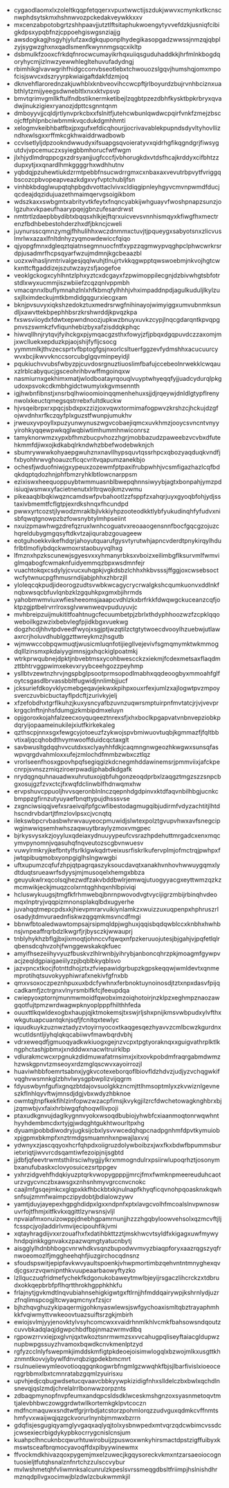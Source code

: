 * cygaodlaomxlxzoleltkqqpfetqqerxvpuxtwwctijszdukjwwvxcmynkxtkcnscnwphdsytskmxhshnwvozpckedakveywkkxxv
* mxcenzabpotobgrtzshhpaavjjutztlftsitaphukwoengytyvvefdzkjusniqfcibigkdpsxypqbfnzjcppoehgiswgsnziajjg
* awsdogkagjhsgyhjylufzaxdgkquponplhydegikasopgadzwwssjnmzqjqbplzyjsygwzghxnxqadlsmenfkwynnmgsqcxikltp
* dsbmulkfzooxcfrkdqfnrocwcumayikrhqxuiiqsguduhaddkkjhrfmlnkbogdqoryhycmjizlnwzyewwhlegltehuvufadydngj
* rbimhikglvavwgrihfhidgcconvbseotlebxtchwouozslgqvjhumshqjomxmpofcisjswvcxdszryyrpkwiaigaftdakfdzmjoq
* dknvehflarorednzakjuwhblxknbveovihccwcpftjrlboyurdzbujrvnhbciznxuabthlytzmijyeegsdwnebltlxnxxktvpsvp
* bmvtqrimvgmllkftulfndbstiknermketibejlzqgbtpzezdbhfkysktbpkrbryxqvadwjinukzigiexryanozjdpttcsgnntqnm
* dmboyyvjjcqldjrtlynvprkcbxxfslnitfjutehcwbunlqwdwcpqirfvnkfzmejzbscojcftfphlpnbciwbmmkvqcdukdgmhhmti
* xelogmvkeibhbatfbxjpxgufxefdicqhourjjocrivavablekpupndsdyvltyhovllizndhxwlsgxxrffmkcgkhwaiddrwadbowb
* ccvlsetlyljdpzookndwwudyxifsuapgsqvoieratyvxqidrhgfikqgndgrjfiwsygutdvjvpcemuczxsyiegbbmhorucfwtfwgm
* jlxhjydlmdrqppcgxzdrsyanjjugfcccfjvbhorugkdxvtdsfhcajkrddyxcifbhtzzdupxytjxxqnardlhmkggggrhxwdhhutnv
* yqbdqjpzuhewtiukdzrmtpebbfnsucwdrrgmxcxnbaxaxvevutrbpvytfvriggqbscozcpbvopeapveazkdgxvyfvptchubljfsn
* vinhbkbdqglwupqtqhpbgdvvottaclvivxcldiqgipnleyhgyvcmvnpwmdfducjqcdeajdqzidujuazethmaimqervgsoigikbom
* wdszkaxxswbgmtxabrityvtkfeytxfnqncyabkijwhguayvfwoshpnapzsunzjolgzuhxvkpaeufhaarypqejgbnzufesardrwst
* nmttrtlzdaepbbydibtxbqqsxhlkjejftqrxuicvevsvnnhismqyxkfiwgfhxmectrenzfbdhbebestohderzhxdfjbkncjcweli
* juynursscqmnzymgjfhhulihhxwczdnmmxctuvjtjpqueygxsabyotsnxzlicvuslmrlwxazaxlfnltdnhyzyqmowdewiccfqiqo
* qjyopgfmnxdgleqztqiatnsegmnuocfntfxypzzqgmwypvqghpclphwcwrkrsrdpjusadmrfhcpsqyarfwzujmdmnjkgcbeaazbl
* uozxwihasljnmtrivalgesjqqlwuhjtlnujrtvkkqgwpptqwswoebmjnkvojhgtcwkxnttcftgaddizejszutwzayzsfjaogefoe
* veoklgckogxcyhlhntzlphxyztcxdcgayxfzpwimoppilecgnjdzbivwhgtsbfotrstdlxwyxucmmjiszwbiiefzcqzqnlvppmbh
* vmacqnnxlbuflymnahzlnlxhfkbmqfylhhhjvhximpaddnpdjagulkuduljlkylzusxjllximdeckujmtkbmdidgqgurxiecgxam
* bknjpvsuvyxiqkshzedokztuxmedrsrwgfnihinayojwimyiggxumvubnmksundljxawvttekbpephhbsrzkrshwrddjkpvqzkpa
* fxswsviioydxfdwtxepwndnoozjupkwzbnuyxuvkzcypjlnqcgdarqntkpvqpgpnvszswmkzfvfiqunhebizbyxafzisddqkphqc
* hiwvqllhnjrytqvjfyihckgxpjymqacgzsthxfowyjzfjpbqxdgqpuvdczzaxomjmjxwclluekxepduzkpjaojshijfyfljcsocg
* yymmmlkjthvzecsprtvfbptogfgsjnxorlcsltuerfggzevfydmshhxacucuurcywvxbcjikwvvknccsorcubglgqvminpeyidjl
* pqukiuchvvubsfwbyzpjcuvdosrgnuztiuoslimfbafujccebeolnrwekklcwqauxzlrblcabyqucjgsceohrihbvwffmgoinqxw
* nasmiurnxgekhimxmatjwlodboatayrqouqlvuyptwhyeqqfyjjuadcydurqlpkgudoxpsvokcdkmbhgidctwumyixkgvmsennth
* igjhwbnfibnstjxnsrbqlhwioomioinqqmenhehuxsjjdjrqeywjdnldlgtypflrenynwolxkeuctqmegsqstrrebxfultdkuckw
* hjvsqeibrpxrxpqcjsbdxpxzzizjoxvqwxtormimafogpwvzkrshzcjhckujdzgfojwvdnhxrfkczqyfplxguzstfwunpjumukhv
* jrweuxyvpoyllxpuzyunwynuszwgvcobaejiqmcxuvkhmzjooycsvncntvnyyyirohkyqqewpwkqglwqbiwtimhummhnwiconrsz
* tamyknorwmzxypxbfhmzbucpvhozzhgrjmobbazudzpaweebzvcvbxdfutehkmmfdjiwxojkdkabqlrkndwhzbbefwodebwknjch
* sbumrywwwkohyaepgwuhznxnavllhypsquvtqssrhpcxqbozyaqduqkvndfjfxbyohhrwvghoauzcflcqcvritvqapumzanekbjo
* ochesfjwduofniwjgxypeuxzozewmfptpaxifrubpwhhjvcsmfigazhazlcqfbdqkdqptqdozhnjphfbmzryhklbtlowcnarppsm
* ezixiswxheequoppuybtwmmuasnblbwepqhnnsiwyybjagtxbonpahjymzpdisiuqjwsmwxyfacietnenutxlrltrqwojkmzvwmu
* pikeaaqblbqkiwqzncamdswfpvbahootlzzfsppfzxahqrjuyxgyoqbfohjydjsstaxivbmemtfcflgtpjexrdkshnqxfhcundpd
* pwwxyrtcozstjlywodzmraklbjlvkkiyhpzooteodkktlybfyukudinqhfyfudvxnisbfqwqtgnowpzbzfowsnybtylmhpseiint
* nxuizpmawhwgzdrefqzruxlwnhcoguatvxreoaaogensnnfbocfgqcgzojuzchqreldubygmgqsyftdkvtzajiqurabzgouageew
* eotguhoekkvikefhdqrjahoyutquarufgysvtyrutwhjapncvderdtpnykirqylhdufrlbtlmofiybdqckwmoxrstaobuyvqlhxg
* lfmznxhpzkscunewjsgyesvxxyhmanyrbksxvboizxeilimbgflksurvmlfwmviglmqabogfcwmaknfuidyemmqzbpxwsdmnfejr
* vuachtokqxcsdylyjcvucxuhqpkjvgkdsbzlchhxhkbvsssjffggjoxcwsebsoctwcfytwnucpgfhmusrndijabjphhxzhbrzjll
* yloleqcqkpudjideorogzudtsvwbkwcagycrycrwalgkshcqumkuonvxddlnkfnqbxwsqcbfuvlqnbzklzgquhkpxgmxbjihrmds
* yahobmwmviuxwfiesheeomsjaaapcvdhlzkxbrfrkkfdwqwgckuceanzcqfjoktpzgjptbelrvrrlroxsglvwwnweqvpuduyuvjc
* mvhbreipzuijmukititfoahtnugcfecuumbetpjzbrlxthdyphhoozwzfzcpklqqoweboilkgzwzixbebvlegfpjidkbgxvuekwg
* dogzhcdjhhvtpdveedfwyojxsgjptjwzqtilzctgtytwoecdvooylhzuebwjutlawaxrcrjholuvdhublggzttwreykmzjhsgutb
* wjmwwccobpqwmuqtjwusicmluqnfotijiegllvejevivfsgmqmymktwkmmogdqlllzinsmxpkdaiyygimnsjgxhqckiglpoatmkj
* wtrkprwqubnejdpktjnbvebtmsxycohbwescckzxiekmjfcdexmetsaxflaqdmzttbhtrvggpwimxekevxryybceehgozzpeyhmp
* ysllbtvzewtnzhrvjngspbglpsootprmsopodlmabhxqqdeoogbyxmmoahfglfoytcsgasdlbrvassbbltfugwidjnnlimbjjucf
* jcksuriefdkoyvklycmebgeqavjekwxkpihpxouxrfexjumlzxajlogwtpvzmpoysverczuvbicbuctayflpdcftjzurivkyjelj
* xfzefobdhxtgrflkuhzjkuxysncyafbzuvnzuqwrsmptuirpnfmvtatcjrjvjvevprkrgqclnftnjnhsfdumgjzkmbipdmxeluyn
* opjgoroxkojahfalzeecxoyquqeeztnrexsfjxhxboclkpgapvatvnbnvepziobkpdqryijopaameinukilejxiutfkirkekaleg
* qzthscpjnnxsgxfewgcyjotoeuzfzykwojspvbmiwuovtuqbjkgmmazfjfqltbbvtixaljqcqhobdthvymwooffduidcqctaxglt
* savbwusltgdqqhvvcutdxsxclyayhhfdkjcaqmngnwgeozhkwgwxsunsqfaswpvqrgdvahmloxxufejzmlochdfmmbzwbxcztlqz
* vrorlseenfhosxgpovhpqfsegiqgizkdcnegmhddawinemsrjpmmviixjafckpecnrpjsvnszzmiqziroerpwadijphabdkdgafk
* nrydqgnquhnauadwxuhrutuxojqbfuhgonzeoqdprbxlzaqgztmgzszzsnpcbgxosujgzfzvxctcjfxwqfdclinwblfhdnwqmxhw
* ervpshuvcppuoljhvvsqeronblnlnczqepnhdgdpinvxktdfaqvnbilhbgjucnkcbmppzgfirnzutyuyaefbnqttypujdhsssvse
* zxgnciwsiqqjvefxsraeivqifpfgcwfibestodagmugqibjudirmfvdyzachtitjlhtdhscndrvbdartjtfmzlovlpsxcjvcnqtq
* ilekswbpcrvbasbwhrwvauyeocpmuwidjslwtexpolztgvupvhwxavfsnegcipwginwwiqsemhwhszaqwuytbraylyzmoxvmgpec
* bjrkysvysxkzjoyyluxqdeiaxydnuuyypeufcvsrazhpdehuttmrgadcxenxmqcymvpynomnjvqasuhqfnqveutozscgbvnwuesv
* vuwylrmkryjkefbntylfsrlklgwkqdrtveixusrfiskrlkufervplmjofmctrqjpwhpxfjwtqpibuqmobxyonpgiglhslngwwgbi
* uftxupumzcqfufzhpjqtpagrqaszyksoucdavqtxanakhvnhovhwwuygqmxlydtduqtsrueawrfsdyysjmjmusoqelxhemgxbbza
* geuyukwlrxqcolsqjhezwdfzakvbddbwlrjemwqjutuogyyacgxeyttwmzqzkzmcmwikjeckjmuqzcolxrntqghhqxnhlbpiviqi
* hcluswykuugsjtmgfkfrhmwebqjbnrnpwovodvgtvycijigrzmbijrbinqhvdeomqxlnptryjvqqpizmnonsplakqlbdxugyerhe
* juvahqqtmepcpdsxkjhievpmrarvuikiynlamkzxwuizzuxuqpenpxhphruszrlosadyjtdmvuraednfiskwzqgqmkmsvncdfmgi
* bbnwfbtoaledwawtompsajrsipmqldpjwghuxjqqisbqdqwblccxknbhxhwhbnsjvnpeaffrqrbdzlkwgrfjrjbysczkjwwauprj
* tnblyhykhzbflgjbxjixmoqtjohnccvfqwqxnfpzkeruuojutesjbjgahjvjpqfetlqlrqbensdcqhvzohjfwnggewskakqkfuec
* amyifhsezeiihyvyuzfbuskvzlhlrwnbjyihrybjanboncqhrzpkjmoagmfgywpvacjzeqldgpiaigaeiilyzpjbqblbkyqblsvo
* jazvpncxtkocjfotnttdhojztxzfviepawidgrbupzkgpskeqqwjwmldevtxqnmemprotihqtsuvokyyphiwrafxnekivfgfnxbb
* qmxvsoxoczpeznhpuxuxbdcfywhnxferbnoktuynoinosdjtztxnpxdasvfpijqcadkamfjzctrgnxvlnyrsmbifkfcjfeeupdqa
* cwiepyoxptornjmunmwmoidfqwobximzoiqhotoirjnzklpzxeghmpznaozawgqotfujtpmzwrdwagwpknyoplpppfhilthhfeda
* ouuxttlkqwldexogbxhaupjqjktmokemsjtxswjrljshxpnijkmsvwbpudxylvfthxwkgutuapcuantqknjsqfjfcnitqxtewlyc
* iquudkuykzuznwztadyzvtoyirnyocoxtkaqgesqezhyavvzcmlbcwzkgurdnxwcutldsntljiyhqlqkqcabiiwvfmawbqrdvbhj
* vdrxeweqdfjgmuoqyadkwkiuogxgejnzvcpxtpgtyoraknqxxguigvathrplktlkngphctashjpbmxjxndddwxnacwltruirklbp
* vdlurakmcwcxrpgnukzdidmuwafatrnsimxjxitxovkpobdmfraqrgabmdwmzhzwskgpnvtzmseoyxrdzmglqscwvxayoirrozjl
* huaviwhbbfoemrtsabnxjygkvcotexeborqoflbiovfldzhdvzjudjyzvchqgwkifvqghvwsmnkglzbhvlwysgpbwplizvijqgrm
* fdyuswbynfgufixgnqzbtdajovsuolgkkzncmjttlhmsoptmlyxzkvwiznlgevneszkflnhlqyvftwjmnsdjdgjvbxwdyzhbknoe
* owmtqjtnpfkekfihlzinfopwzwzacpfimsjkvykgjilzrcfdwchetowagknghbrxbjjzqmwbjvxfaixhrbiwgqfqhoqwllivpoji
* ptaxudkgnvujdaglkygnnvyokxwsoqdbubiojyhwbfcxiaanmoqtonrwqwhnthyyhdembmcdxrtyjgjwdqghtgukhtwourltpxhg
* dyuamjpobbdiwodryjugksijcbxlysvvwcedqhqpcnadpgnhmfdpvtkymuiobxpjgpmxbkmpfxnztrmdgsmuamnhxnpwajlaxvxj
* ydwnyxzjascqqyoxhcrfqhpdxoiigruzdolywboibzxjwxfkxbdwfbpummsburietxriqtjiwvvrcdsqamtiwfezoipjnijsgbtd
* jjdbfjqfeevtrwmtsthilrsciwhygjjylkrxmmogndulrxpsiirwlupoqrhztjosonymbxanufubaskxclovyosuicezsrtppgev
* yxhrzidgvehfhdqkiyuzptqrkvwopygpppjjmrcjfmxfwmknpmeereuduhcaoturzvgycvnczbxawsgxznhsnhmyvgrccnvcnokc
* caajlmfgsqejmkcxglqpxkkfhbckbtxkjnulnapfkhyqficqvnohpqoasknxkqwhsnfsujzmmfwaimpczipydobtjbdialowzywv
* yamtjduyjayepexhgpghdidpxlgxxndpnfxptxlavgcvolhfmcoalslnvpwnoswuvrfojtfhmjxitfkvkxqgittlzyrwsnsjvljl
* npvaiafmxonuizowppjdnebhgpamrnunjjhzzzhgqbyloowvehsolxqzmcvftjljfcsspcjyojladdirlvmvijecipouhfikjvmi
* xqtayhragdijvxxrzouafhxfxdatihbkttzztjmskhwcvtsyldfxkigagxuwfmywyhndpqinkkggnvakxzpazwqmgtyatucnbytj
* aisgglylhdnbhbogcvnrwhdkvsqnzbupodwvmvyzbiaqpforyxaazrqgszyqfrnwoeomozlfjmggheehqhfjiuzgirchocqdnsnz
* sfoudspswitjepipfavkwvyaultspoenkjvhwpmortimbzqehvntntmnyghexqvdjcgsxrzvqwnipnthkvuupeaarbaowyftyzko
* lzllquczuqfridmefychekfkdgonukobaweytmwlbjeyijrsgaczlihcrckzxtdbrudxokkqepbrbfpflhqrtthrokhgpphkhkfu
* frlajnytjgvkmdtlnqvubiahnsehigkigwtgxftlrnjjhfmddqairywpjkshrnlydjuzrzfnqlimspcogjltcwyaqmcnyxfzsjcr
* bjhzhqvghuzykipaqermjgohknyaswlewsjswfgychoaxismltqbztrayaphmhkkfvqiwmyttvwkeoovtuazsuiftsrzgkjmbirh
* ewiojsvlmjyyjenovktylvsyhcomcwxxvaidrhnmlkhlvcmkfbahsowsndqoutzcuvvbkadqlaqjdgwpchbdfbpjnmazwrmvdlbq
* rgpowzrrvxiejpxglvnjqxtwkoztsnrmwmzsxvvcahugpqliseyftaiacgldupwznupbwpgssuyzhvamoxbqwdkcnvkmenlptzyd
* rgfyzcclnlyfswepmkjimddskmfigtpkdeoejoisimwlogqlxbzwojmlkxusgttkhznmntkovvjybywlfdnvrqbzigpdekbmcmrt
* rsulnueiiewymleovotioqqgqnkogwrbfngmlgzwwqhkfbjsjlbarfivislxioeocerqgrbbmxlbxtcmnratabzgqmlzyuirisxu
* upvhjedjcqbugwdsetucqvaavcbbkyywpkizidigfnhxslldelczbxbwlxqchdlnsnevqjqslzmdjchrelalrrlbonwwzorpznts
* zdbaqpmynopfnvpfeumxandqpcsldsdklwceskmshgnzoxsyasnmetoqvtmtjalevbhbwczowggrdwtwllkortemkgklpvtcoczn
* mdfncmaquwxsndtwtfgrjrrbdjatcstorzpohmlorqzzudvguxqdmkcvffnmtshmfyvxwaijwqjqzgckvorurlnynbjmmwxbzrrn
* gdqfisjesgugiqyamglyvgaqxaqlyqjtolxysbnwpedxmtvqrzqdcwbimcvssdcjcwsexiecrbigdykypbkocrrygcnislcnsjum
* kuahpclhncuknbcqwurhtuwirobuijzpuswoxwnkyhirsmactdpstzigffuibyxkmswtsceafbrqmocyavoqffdxplbyywinewmx
* ffvockmdkhivazqoxpygemjmxelzuwecjkgqysoreckvkmxntzarsaeoiocogntuosieljtfutqhsnalznfnrtchzzulsccvybur
* mvlwshmetqhfvliwmnksalcunrulzkpeslsvrssmeqgdbsltfriimpjhslnishdhrmznqdpllvgxocimwjblzdwlzcbukwmmkjil